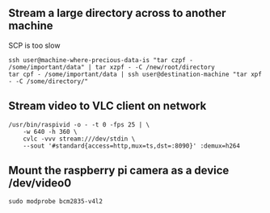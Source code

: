 ## Stream a large directory across to another machine

SCP is too slow
```
ssh user@machine-where-precious-data-is "tar czpf - /some/important/data" | tar xzpf - -C /new/root/directory
tar cpf - /some/important/data | ssh user@destination-machine "tar xpf - -C /some/directory/"
```
## Stream video to VLC client on network
```
/usr/bin/raspivid -o - -t 0 -fps 25 | \
    -w 640 -h 360 \
    cvlc -vvv stream:///dev/stdin \
    --sout '#standard{access=http,mux=ts,dst=:8090}' :demux=h264
```
## Mount the raspberry pi camera as a device /dev/video0
```
sudo modprobe bcm2835-v4l2
```
